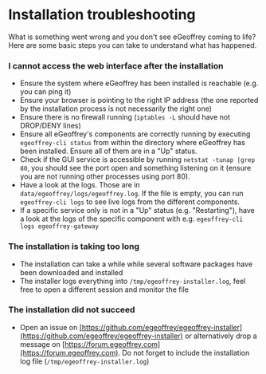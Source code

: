 # Installation troubleshooting

What is something went wrong and you don't see eGeoffrey coming to life? Here are some basic steps you can take to understand what has happened.

### I cannot access the web interface after the installation

* Ensure the system where eGeoffrey has been installed is reachable (e.g. you can ping it)
* Ensure your browser is pointing to the right IP address (the one reported by the installation process is not necessarily the right one)
* Ensure there is no firewall running (`iptables -L` should have not DROP/DENY lines)
* Ensure all eGeoffrey's components are correctly running by executing `egeoffrey-cli status` from within the directory where eGeoffrey has been installed. Ensure all of them are in a "Up" status.
* Check if the GUI service is accessible by running `netstat -tunap |grep 80`, you should see the port open and something listening on it (ensure you are not running other processes using port 80). 
* Have a look at the logs. Those are in `data/egeoffrey/logs/egeoffrey.log`. If the file is empty, you can run `egeoffrey-cli logs` to see live logs from the different components.
* If a specific service only is not in a "Up" status (e.g. "Restarting"), have a look at the logs of the specific component with e.g. `egeoffrey-cli logs egeoffrey-gateway`

### The installation is taking too long

* The installation can take a while while several software packages have been downloaded and installed
* The installer logs everything into `/tmp/egeoffrey-installer.log`, feel free to open a different session and monitor the file

### The installation did not succeed

* Open an issue on [https://github.com/egeoffrey/egeoffrey-installer](https://github.com/egeoffrey/egeoffrey-installer) or alternatively drop a message on [https://forum.egeoffrey.com](https://forum.egeoffrey.com). Do not forget to include the installation log file (`/tmp/egeoffrey-installer.log`)